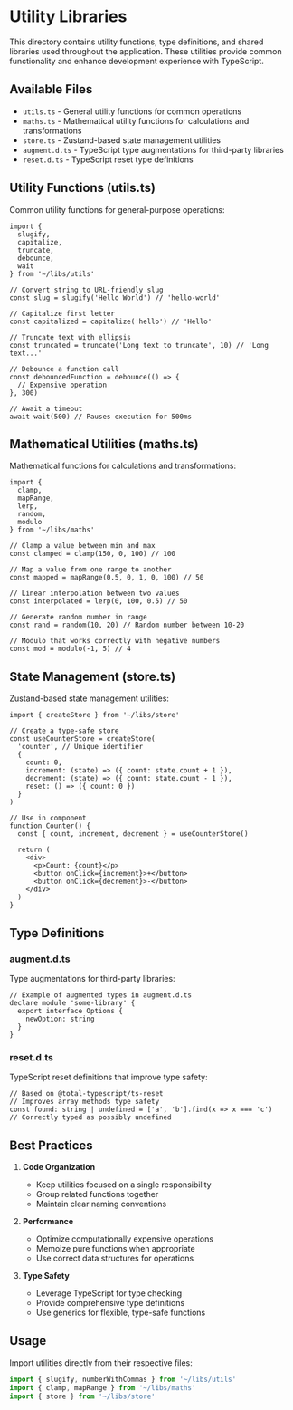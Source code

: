 # Utility Libraries

This directory contains utility functions, type definitions, and shared libraries used throughout the application. These utilities provide common functionality and enhance development experience with TypeScript.

## Available Files

- `utils.ts` - General utility functions for common operations
- `maths.ts` - Mathematical utility functions for calculations and transformations
- `store.ts` - Zustand-based state management utilities 
- `augment.d.ts` - TypeScript type augmentations for third-party libraries
- `reset.d.ts` - TypeScript reset type definitions

## Utility Functions (utils.ts)

Common utility functions for general-purpose operations:

```tsx
import { 
  slugify, 
  capitalize, 
  truncate,
  debounce,
  wait
} from '~/libs/utils'

// Convert string to URL-friendly slug
const slug = slugify('Hello World') // 'hello-world'

// Capitalize first letter
const capitalized = capitalize('hello') // 'Hello'

// Truncate text with ellipsis
const truncated = truncate('Long text to truncate', 10) // 'Long text...'

// Debounce a function call
const debouncedFunction = debounce(() => {
  // Expensive operation
}, 300)

// Await a timeout
await wait(500) // Pauses execution for 500ms
```

## Mathematical Utilities (maths.ts)

Mathematical functions for calculations and transformations:

```tsx
import { 
  clamp, 
  mapRange, 
  lerp,
  random,
  modulo
} from '~/libs/maths'

// Clamp a value between min and max
const clamped = clamp(150, 0, 100) // 100

// Map a value from one range to another
const mapped = mapRange(0.5, 0, 1, 0, 100) // 50

// Linear interpolation between two values
const interpolated = lerp(0, 100, 0.5) // 50

// Generate random number in range
const rand = random(10, 20) // Random number between 10-20

// Modulo that works correctly with negative numbers
const mod = modulo(-1, 5) // 4
```

## State Management (store.ts)

Zustand-based state management utilities:

```tsx
import { createStore } from '~/libs/store'

// Create a type-safe store
const useCounterStore = createStore(
  'counter', // Unique identifier
  {
    count: 0,
    increment: (state) => ({ count: state.count + 1 }),
    decrement: (state) => ({ count: state.count - 1 }),
    reset: () => ({ count: 0 })
  }
)

// Use in component
function Counter() {
  const { count, increment, decrement } = useCounterStore()
  
  return (
    <div>
      <p>Count: {count}</p>
      <button onClick={increment}>+</button>
      <button onClick={decrement}>-</button>
    </div>
  )
}
```

## Type Definitions

### augment.d.ts

Type augmentations for third-party libraries:

```tsx
// Example of augmented types in augment.d.ts
declare module 'some-library' {
  export interface Options {
    newOption: string
  }
}
```

### reset.d.ts

TypeScript reset definitions that improve type safety:

```tsx
// Based on @total-typescript/ts-reset
// Improves array methods type safety
const found: string | undefined = ['a', 'b'].find(x => x === 'c')
// Correctly typed as possibly undefined
```

## Best Practices

1. **Code Organization**
   - Keep utilities focused on a single responsibility
   - Group related functions together
   - Maintain clear naming conventions

2. **Performance**
   - Optimize computationally expensive operations
   - Memoize pure functions when appropriate
   - Use correct data structures for operations

3. **Type Safety**
   - Leverage TypeScript for type checking
   - Provide comprehensive type definitions
   - Use generics for flexible, type-safe functions

## Usage

Import utilities directly from their respective files:

```typescript
import { slugify, numberWithCommas } from '~/libs/utils'
import { clamp, mapRange } from '~/libs/maths'
import { store } from '~/libs/store'
```
